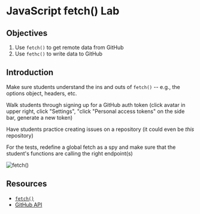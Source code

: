 # JavaScript fetch() Lab

## Objectives

1. Use `fetch()` to get remote data from GitHub
2. Use `fethc()` to write data to GitHub

## Introduction

Make sure students understand the ins and outs of `fetch()` -- e.g., the options object, headers, etc.

Walk students through signing up for a GitHub auth token (click avatar in upper right, click "Settings", "click "Personal access tokens" on the side bar, generate a new token)

Have students practice creating issues on a repository (it could even be _this_ repository)

For the tests, redefine a global fetch as a spy and make sure that the student's functions are calling the right endpoint(s)

![fetch()](http://missmonet.net/wp-content/uploads/2014/04/so-fetch-gretchen-xmas-gif.gif)

## Resources

- [`fetch()`](https://developer.mozilla.org/en-US/docs/Web/API/Fetch_API)
- [GitHub API](https://developer.github.com/v3/)
